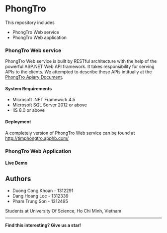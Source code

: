 # PhongTro


This repository includes 

  - PhongTro Web service
  - PhongTro Web application


### PhongTro Web service

PhongTro Web service is built by RESTful architecture with the help of the powerful ASP.NET Web API framework. It takes responsibility for serving APIs to the clients. We attempted to describe these APIs intitually at the [PhongTro Apiary Document].

#### System Requirements

* Microsoft .NET Framework 4.5
* Microsoft SQL Server 2012 or above
* IIS 8.0 or above

#### Deployment

A completely version of PhongTro Web service can be found at  http://timphongtro.apphb.com/


### PhongTro Web Application

#### Live Demo



Authors
----

- Duong Cong Khoan - 1312291
- Dang Hoang Loc - 1312339
- Pham Trung Son - 1312495

Students at University Of Science, Ho Chi Minh, Vietnam

----
**Find this interesting? Give us a star!**


   [PhongTro Apiary Document]: <http://docs.phongtro.apiary.io/>


